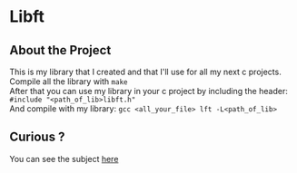 # Libft

## About the Project
This is my library that I created and that I'll use for all my next c projects. <br/>
Compile all the library with `make` <br/>
After that you can use my library in your c project by including the header: `#include "<path_of_lib>libft.h"` <br/>
And compile with my library: `gcc <all_your_file> lft -L<path_of_lib>`

## Curious ?
You can see the subject [here](libft.fr.pdf)
